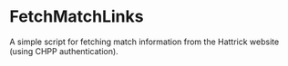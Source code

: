 FetchMatchLinks
===============

A simple script for fetching match information from the Hattrick website 
(using CHPP authentication).
